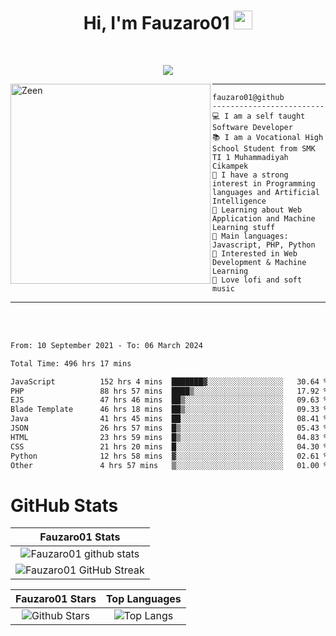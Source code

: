 <h1 align="center">
Hi, I'm Fauzaro01
  <img src="https://media.giphy.com/media/hvRJCLFzcasrR4ia7z/giphy.gif" width="30"></h1>
<br/>

<p align="center">
  <a href="https://github.com/DenverCoder1/readme-typing-svg">
    <img src="https://readme-typing-svg.herokuapp.com?lines=Chill%20and%20Coding;Full+Stack+Web+Developer;Student;Software%20Develover;Always%20learning%20new%20things&center=true&width=380&height=45"></a>
</p>

<img align="left" src="https://media.tenor.com/LNrMsLTFICEAAAAi/elysia.gif" alt="Zeen" width="320" height="320" />
<hr>

```
fauzaro01@github
-------------------------
💻 I am a self taught Software Developer
📚 I am a Vocational High School Student from SMK TI 1 Muhammadiyah Cikampek
📝 I have a strong interest in Programming languages and Artificial Intelligence
🌱 Learning about Web Application and Machine Learning stuff
🌟 Main languages: Javascript, PHP, Python
🚩 Interested in Web Development & Machine Learning
🎵 Love lofi and soft music 
```

<hr>
<br>
<br>
<div align="left">
<!--START_SECTION:waka-->

```txt
From: 10 September 2021 - To: 06 March 2024

Total Time: 496 hrs 17 mins

JavaScript          152 hrs 4 mins  ███████▓░░░░░░░░░░░░░░░░░   30.64 %
PHP                 88 hrs 57 mins  ████▒░░░░░░░░░░░░░░░░░░░░   17.92 %
EJS                 47 hrs 46 mins  ██▒░░░░░░░░░░░░░░░░░░░░░░   09.63 %
Blade Template      46 hrs 18 mins  ██▒░░░░░░░░░░░░░░░░░░░░░░   09.33 %
Java                41 hrs 45 mins  ██░░░░░░░░░░░░░░░░░░░░░░░   08.41 %
JSON                26 hrs 57 mins  █▒░░░░░░░░░░░░░░░░░░░░░░░   05.43 %
HTML                23 hrs 59 mins  █▒░░░░░░░░░░░░░░░░░░░░░░░   04.83 %
CSS                 21 hrs 20 mins  █░░░░░░░░░░░░░░░░░░░░░░░░   04.30 %
Python              12 hrs 58 mins  ▓░░░░░░░░░░░░░░░░░░░░░░░░   02.61 %
Other               4 hrs 57 mins   ▒░░░░░░░░░░░░░░░░░░░░░░░░   01.00 %
```

<!--END_SECTION:waka-->
</div>

# GitHub Stats

|                                                            Fauzaro01 Stats                                                            |
| :--------------------------------------------------------------------------------------------------------------------------------------------: |
|        ![Fauzaro01 github stats](https://github-readme-stats.vercel.app/api?username=Fauzaro01&show_icons=true&theme=algolia)        |
|              ![Fauzaro01 GitHub Streak](https://github-readme-streak-stats.herokuapp.com/?user=Fauzaro01&theme=algolia)              |

|                                                                                              Fauzaro01 Stars                                                                                              |                                                           Top Languages                                                           |
| :----------------------------------------------------------------------------------------------------------------------------------------------------------------------------------------------------------------: | :-------------------------------------------------------------------------------------------------------------------------------: |
| ![Github Stars](https://github-readme-stats.vercel.app/api?username=Fauzaro01&show_icons=true&locale=en&count_private=true&hide_rank=true&custom_title=My%20GitHub%20Stats&disable_animations=true&theme=algolia) | ![Top Langs](https://github-readme-stats.vercel.app/api/top-langs/?username=Fauzaro01&langs_count=8&theme=algolia&layout=compact) |

